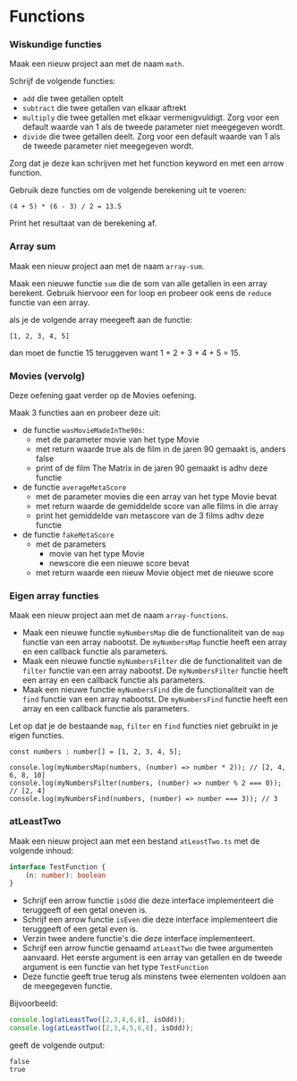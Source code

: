 # Functions

### Wiskundige functies

Maak een nieuw project aan met de naam `math`.

Schrijf de volgende functies:

* `add` die twee getallen optelt
* `subtract` die twee getallen van elkaar aftrekt
* `multiply` die twee getallen met elkaar vermenigvuldigt. Zorg voor een default waarde van 1 als de tweede parameter niet meegegeven wordt.
* `divide` die twee getallen deelt. Zorg voor een default waarde van 1 als de tweede parameter niet meegegeven wordt.

Zorg dat je deze kan schrijven met het function keyword en met een arrow function.

Gebruik deze functies om de volgende berekening uit te voeren:

```
(4 + 5) * (6 - 3) / 2 = 13.5
```

Print het resultaat van de berekening af.

### Array sum

Maak een nieuw project aan met de naam `array-sum`.

Maak een nieuwe functie `sum` die de som van alle getallen in een array berekent. Gebruik hiervoor een for loop en probeer ook eens de `reduce` functie van een array.

als je de volgende array meegeeft aan de functie:

```
[1, 2, 3, 4, 5]
```

dan moet de functie 15 teruggeven want 1 + 2 + 3 + 4 + 5 = 15.

### Movies (vervolg)

Deze oefening gaat verder op de Movies oefening.

Maak 3 functies aan en probeer deze uit:

* de functie `wasMovieMadeInThe90s`:
  * met de parameter movie van het type Movie
  * met return waarde true als de film in de jaren 90 gemaakt is, anders false
  * print of de film The Matrix in de jaren 90 gemaakt is adhv deze functie
* de functie `averageMetaScore`
  * met de parameter movies die een array van het type Movie bevat
  * met return waarde de gemiddelde score van alle films in die array
  * print het gemiddelde van metascore van de 3 films adhv deze functie
* de functie `fakeMetaScore`
  * met de parameters
    * movie van het type Movie
    * newscore die een nieuwe score bevat
  * met return waarde een nieuw Movie object met de nieuwe score

### Eigen array functies

Maak een nieuw project aan met de naam `array-functions`.

* Maak een nieuwe functie `myNumbersMap` die de functionaliteit van de `map` functie van een array nabootst. De `myNumbersMap` functie heeft een array en een callback functie als parameters.
* Maak een nieuwe functie `myNumbersFilter` die de functionaliteit van de `filter` functie van een array nabootst. De `myNumbersFilter` functie heeft een array en een callback functie als parameters.
* Maak een nieuwe functie `myNumbersFind` die de functionaliteit van de `find` functie van een array nabootst. De `myNumbersFind` functie heeft een array en een callback functie als parameters.

Let op dat je de bestaande `map`, `filter` en `find` functies niet gebruikt in je eigen functies.

```
const numbers : number[] = [1, 2, 3, 4, 5];

console.log(myNumbersMap(numbers, (number) => number * 2)); // [2, 4, 6, 8, 10]
console.log(myNumbersFilter(numbers, (number) => number % 2 === 0)); // [2, 4]
console.log(myNumbersFind(numbers, (number) => number === 3)); // 3
```

### atLeastTwo

Maak een nieuw project aan met een bestand `atLeastTwo.ts` met de volgende inhoud:

```typescript
interface TestFunction {
    (n: number): boolean
}
```

* Schrijf een arrow functie `isOdd` die deze interface implementeert die teruggeeft of een getal oneven is.
* Schrijf een arrow functie `isEven` die deze interface implementeert die teruggeeft of een getal even is.
* Verzin twee andere functie's die deze interface implementeert.
* Schrijf een arrow functie genaamd `atLeastTwo` die twee argumenten aanvaard. Het eerste argument is een array van getallen en de tweede argument is een functie van het type `TestFunction`
* Deze functie geeft true terug als minstens twee elementen voldoen aan de meegegeven functie.

Bijvoorbeeld:

```typescript
console.log(atLeastTwo([2,3,4,6,8], isOdd));
console.log(atLeastTwo([2,3,4,5,6,8], isOdd));
```

geeft de volgende output:

```
false
true
```
